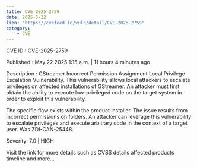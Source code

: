```yaml
---
title: CVE-2025-2759
date: 2025-5-22
lien: "https://cvefeed.io/vuln/detail/CVE-2025-2759"
category:
    - CVE
---
```


CVE ID : CVE-2025-2759

Published :  May 22
2025
1:15 a.m. | 11 hours
4 minutes ago

Description : GStreamer Incorrect Permission Assignment Local Privilege Escalation Vulnerability. This vulnerability allows local attackers to escalate privileges on affected installations of GStreamer. An attacker must first obtain the ability to execute low-privileged code on the target system in order to exploit this vulnerability.

The specific flaw exists within the product installer. The issue results from incorrect permissions on folders. An attacker can leverage this vulnerability to escalate privileges and execute arbitrary code in the context of a target user. Was ZDI-CAN-25448.

Severity: 7.0 | HIGH

Visit the link for more details
such as CVSS details
affected products
timeline
and more...
